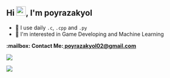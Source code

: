 ## Hi <img src="https://media.giphy.com/media/hvRJCLFzcasrR4ia7z/giphy.gif" width="25" height="25">, I'm poyrazakyol

- 🚀 I use daily ```.c```, ```.cpp``` and ```.py```
- 🤔 I'm interested in Game Developing and Machine Learning

<p><b>:mailbox: Contact Me:<b><a href="mailto:poyrazakyol02@gmail.com"> poyrazakyol02@gmail.com<a><p>

 <img src="https://skillicons.dev/icons?i=unity,c,cpp,py,gamemakerstudio,arduino"> <p>

 <img src="https://www.codewars.com/users/poyrazakyol/badges/large">
